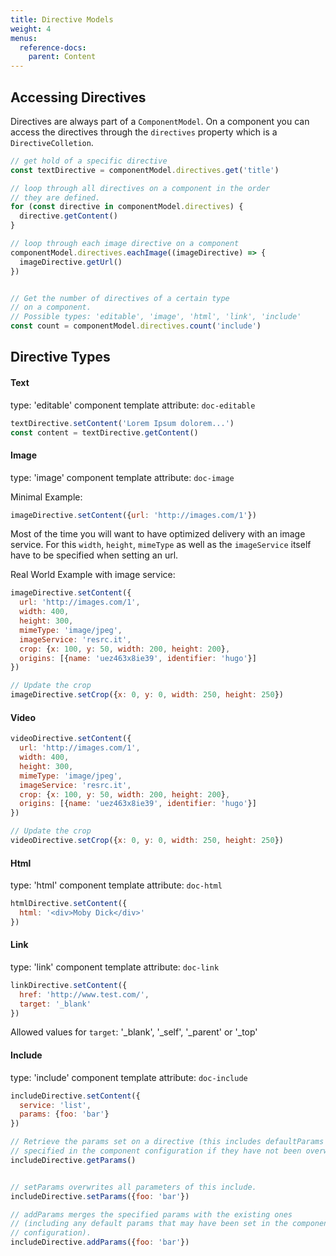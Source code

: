 ```yaml
---
title: Directive Models
weight: 4
menus:
  reference-docs:
    parent: Content
---
```


## Accessing Directives

Directives are always part of a `ComponentModel`. On a component you can access the
directives through the `directives` property which is a `DirectiveColletion`.

```js
// get hold of a specific directive
const textDirective = componentModel.directives.get('title')

// loop through all directives on a component in the order
// they are defined.
for (const directive in componentModel.directives) {
  directive.getContent()
}

// loop through each image directive on a component
componentModel.directives.eachImage((imageDirective) => {
  imageDirective.getUrl()
})


// Get the number of directives of a certain type
// on a component.
// Possible types: 'editable', 'image', 'html', 'link', 'include'
const count = componentModel.directives.count('include')
```


## Directive Types

#### Text

type: 'editable'
component template attribute: `doc-editable`

```js
textDirective.setContent('Lorem Ipsum dolorem...')
const content = textDirective.getContent()
```


#### Image

type: 'image'
component template attribute: `doc-image`

Minimal Example:
```js
imageDirective.setContent({url: 'http://images.com/1'})
```

Most of the time you will want to have optimized delivery with an image service.
For this `width`, `height`, `mimeType` as well as the `imageService` itself have
to be specified when setting an url.

Real World Example with image service:
```js
imageDirective.setContent({
  url: 'http://images.com/1',
  width: 400,
  height: 300,
  mimeType: 'image/jpeg',
  imageService: 'resrc.it',
  crop: {x: 100, y: 50, width: 200, height: 200},
  origins: [{name: 'uez463x8ie39', identifier: 'hugo'}]
})

// Update the crop
imageDirective.setCrop({x: 0, y: 0, width: 250, height: 250})
```

#### Video

```js
videoDirective.setContent({
  url: 'http://images.com/1',
  width: 400,
  height: 300,
  mimeType: 'image/jpeg',
  imageService: 'resrc.it',
  crop: {x: 100, y: 50, width: 200, height: 200},
  origins: [{name: 'uez463x8ie39', identifier: 'hugo'}]
})

// Update the crop
videoDirective.setCrop({x: 0, y: 0, width: 250, height: 250})
```


#### Html

type: 'html'
component template attribute: `doc-html`

```js
htmlDirective.setContent({
  html: '<div>Moby Dick</div>'
})
```


#### Link

type: 'link'
component template attribute: `doc-link`

```js
linkDirective.setContent({
  href: 'http://www.test.com/',
  target: '_blank'
})
```

Allowed values for `target`: '_blank', '_self', '_parent' or '_top'


#### Include

type: 'include'
component template attribute: `doc-include`

```js
includeDirective.setContent({
  service: 'list',
  params: {foo: 'bar'}
})

// Retrieve the params set on a directive (this includes defaultParams
// specified in the component configuration if they have not been overwritten).
includeDirective.getParams()


// setParams overwrites all parameters of this include.
includeDirective.setParams({foo: 'bar'})

// addParams merges the specified params with the existing ones
// (including any default params that may have been set in the component
// configuration).
includeDirective.addParams({foo: 'bar'})
```
